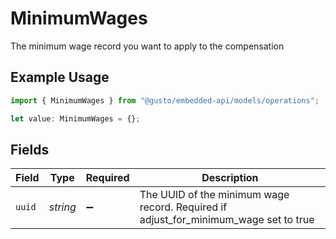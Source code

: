 # MinimumWages

The minimum wage record you want to apply to the compensation

## Example Usage

```typescript
import { MinimumWages } from "@gusto/embedded-api/models/operations";

let value: MinimumWages = {};
```

## Fields

| Field                                                                                | Type                                                                                 | Required                                                                             | Description                                                                          |
| ------------------------------------------------------------------------------------ | ------------------------------------------------------------------------------------ | ------------------------------------------------------------------------------------ | ------------------------------------------------------------------------------------ |
| `uuid`                                                                               | *string*                                                                             | :heavy_minus_sign:                                                                   | The UUID of the minimum wage record. Required if adjust_for_minimum_wage set to true |